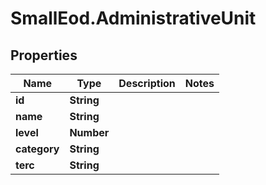 # SmallEod.AdministrativeUnit

## Properties

Name | Type | Description | Notes
------------ | ------------- | ------------- | -------------
**id** | **String** |  | 
**name** | **String** |  | 
**level** | **Number** |  | 
**category** | **String** |  | 
**terc** | **String** |  | 


